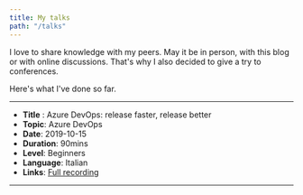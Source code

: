```yaml
---
title: My talks
path: "/talks" 
---
```


I love to share knowledge with my peers. May it be in person, with this blog or with online discussions.
That's why I also decided to give a try to conferences.

Here's what I've done so far.

------

* __Title__ : Azure DevOps: release faster, release better
* __Topic__: Azure DevOps
* __Date__: 2019-10-15
* __Duration__: 90mins
* __Level__: Beginners
* __Language__: Italian
* __Links__: [Full recording](https://www.youtube.com?v=hSCwzEm4M1A)

---